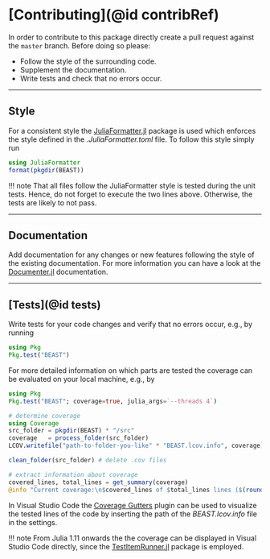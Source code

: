 
# [Contributing](@id contribRef)

In order to contribute to this package directly create a pull request against the `master` branch. Before doing so please: 

- Follow the style of the surrounding code.
- Supplement the documentation.
- Write tests and check that no errors occur.


---
## Style

For a consistent style the [JuliaFormatter.jl](https://github.com/domluna/JuliaFormatter.jl) package is used which enforces the style defined in the *.JuliaFormatter.toml* file. To follow this style simply run
```julia
using JuliaFormatter
format(pkgdir(BEAST))
```

!!! note
    That all files follow the JuliaFormatter style is tested during the unit tests. Hence, do not forget to execute the two lines above. Otherwise, the tests are likely to not pass.


---
## Documentation

Add documentation for any changes or new features following the style of the existing documentation. For more information you can have a look at the [Documenter.jl](https://documenter.juliadocs.org/stable/) documentation.


---
## [Tests](@id tests)

Write tests for your code changes and verify that no errors occur, e.g., by running
```julia
using Pkg
Pkg.test("BEAST")
```

For more detailed information on which parts are tested the coverage can be evaluated on your local machine, e.g., by
```julia
using Pkg
Pkg.test("BEAST"; coverage=true, julia_args=`--threads 4`)

# determine coverage
using Coverage
src_folder = pkgdir(BEAST) * "/src"
coverage   = process_folder(src_folder)
LCOV.writefile("path-to-folder-you-like" * "BEAST.lcov.info", coverage)

clean_folder(src_folder) # delete .cov files

# extract information about coverage
covered_lines, total_lines = get_summary(coverage)
@info "Current coverage:\n$covered_lines of $total_lines lines ($(round(Int, covered_lines / total_lines * 100)) %)"
```

In Visual Studio Code the [Coverage Gutters](https://marketplace.visualstudio.com/items?itemName=ryanluker.vscode-coverage-gutters) plugin can be used to visualize the tested lines of the code by inserting the path of the *BEAST.lcov.info* file in the settings.

!!! note
    From Julia 1.11 onwards the the coverage can be displayed in Visual Studio Code directly, since the [TestItemRunner.jl](https://www.julia-vscode.org/docs/stable/userguide/testitems/#Code-coverage) package is employed.